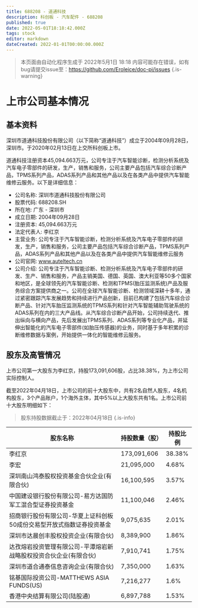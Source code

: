 ```yaml
---
title: 688208 - 道通科技
description: 科创板 - 汽车配件 - 688208
published: true
date: 2022-05-01T18:18:42.000Z
tags: stock
editor: markdown
dateCreated: 2022-01-01T00:00:00.000Z
---
```


> 本页面由自动化程序生成于 2022年5月1日 18:18
> 内容可能存在错误，如有bug请提交issue至：https://github.com/Eroleice/doc-pi/issues
{.is-warning}

# 上市公司基本情况

## 基本资料

深圳市道通科技股份有限公司（以下简称“道通科技”）成立于2004年09月28日，深圳市。于2020年02月13日在上交所科创板上市。

道通科技注册资本45,094.663万元，公司专注于汽车智能诊断，检测分析系统及汽车电子零部件的研发，生产，销售和服务，公司主要产品包括汽车综合诊断产品，TPMS系列产品，ADAS系列产品和其他产品以及在各类产品中提供汽车智能维修云服务。以下是详细信息：

- 公司名称: 深圳市道通科技股份有限公司
- 股票代码: 688208.SH
- 所在地: 广东 - 深圳市
- 成立日期: 2004年09月28日
- 注册资本: 45,094.663万元
- 法定代表人: 李红京
- 主营业务: 公司专注于汽车智能诊断，检测分析系统及汽车电子零部件的研发，生产，销售和服务，公司主要产品包括汽车综合诊断产品，TPMS系列产品，ADAS系列产品和其他产品以及在各类产品中提供汽车智能维修云服务
- 公司官网: www.auteltech.cn
- 公司介绍: 公司专注于汽车智能诊断、检测分析系统及汽车电子零部件的研发、生产、销售和服务，产品主销美国、德国、英国、澳大利亚等50多个国家和地区，是全球领先的汽车智能诊断、检测和TPMS(胎压监测系统)产品及服务综合方案提供商之一。公司在全球汽车智能诊断、检测领域深耕十多年，通过紧密跟踪汽车发展趋势和持续进行产品创新，目前已构建了包括汽车综合诊断产品、针对汽车胎压监测系统的TPMS系列和针对汽车智能辅助驾驶系统的ADAS系列在内的三大产品线。从汽车综合诊断产品开始，公司持续迭代、推出纵向与横向产品，先后发展出TPMS系列、ADAS系列等专业化产品，并延伸出智能化的汽车电子零部件(如胎压传感器)的业务，同时基于多年积累的诊断维修数据与案例，开始提供一体化的智能维修云服务。


## 股东及高管情况

上市公司第一大股东为李红京，持股173,091,606股，占比38.38%，为上市公司实际控制人。

截至2022年04月18日，上市公司的前十大股东中，共有2名自然人股东，4名机构股东，3个产品账户，1个海外主体，其中5%以上大股东共有1名。上市公司前十大股东明细如下：

> 股东持股数据截止于：2022年04月18日
{.is-info}

| 股东名称 | 持股数量（股） | 持股比例 |
| --- | --- | --- |
| 李红京 | 173,091,606 | 38.38% |
| 李宏 | 21,095,000 | 4.68% |
| 深圳南山鸿泰股权投资基金合伙企业(有限合伙) | 16,100,595 | 3.57% |
| 中国建设银行股份有限公司-易方达国防军工混合型证券投资基金 | 11,100,046 | 2.46% |
| 招商银行股份有限公司-华夏上证科创板50成份交易型开放式指数证券投资基金 | 9,075,635 | 2.01% |
| 深圳市达晨创丰股权投资企业(有限合伙) | 8,389,900 | 1.86% |
| 达孜熔岩投资管理有限公司-平潭熔岩新战略股权投资合伙企业(有限合伙) | 7,910,741 | 1.75% |
| 深圳市道合通泰信息咨询企业(有限合伙) | 7,350,000 | 1.63% |
| 铭基国际投资公司-MATTHEWS ASIA FUNDS(US) | 7,216,277 | 1.6% |
| 香港中央结算有限公司(陆股通) | 6,897,788 | 1.53% |




